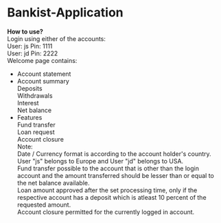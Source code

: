 # Bankist-Application
**How to use?**  
Login using either of the accounts:  
User: js    Pin: 1111  
User: jd    Pin: 2222  
Welcome page contains:  
* Account statement  
* Account summary   
      Deposits  
      Withdrawals  
      Interest  
      Net balance   
* Features  
      Fund transfer  
      Loan request  
      Account closure   
Note:  
Date / Currency format is according to the account holder's country. User "js" belongs to Europe and User "jd" belongs to USA.    
Fund transfer possible to the account that is other than the login account and the amount transferred should be lesser than or equal to the net balance available.  
Loan amount approved after the set processing time, only if the respective account has a deposit which is atleast 10 percent of the requested amount.  
Account closure permitted for the currently logged in account.   
 
 
